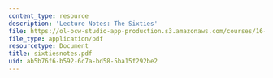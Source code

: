 ```yaml
---
content_type: resource
description: 'Lecture Notes: The Sixties'
file: https://ol-ocw-studio-app-production.s3.amazonaws.com/courses/16-891j-space-policy-seminar-spring-2003/ab5b76f6b5926c7abd585ba15f292be2_sixtiesnotes.pdf
file_type: application/pdf
resourcetype: Document
title: sixtiesnotes.pdf
uid: ab5b76f6-b592-6c7a-bd58-5ba15f292be2
---
```

